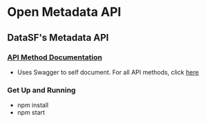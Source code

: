 # Open Metadata API

## DataSF's Metadata API

### [API Method Documentation](http://metadatasf.tk/docs/#!/default/)
* Uses Swagger to self document. For all API methods, click [here](http://metadatasf.tk/docs/#!/default/)

### Get Up and Running
* npm install
* npm start

